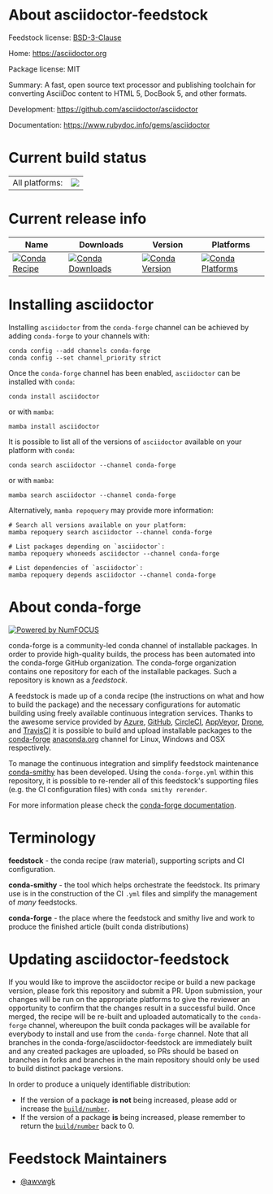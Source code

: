 About asciidoctor-feedstock
===========================

Feedstock license: [BSD-3-Clause](https://github.com/conda-forge/asciidoctor-feedstock/blob/main/LICENSE.txt)

Home: https://asciidoctor.org

Package license: MIT

Summary: A fast, open source text processor and publishing toolchain for converting AsciiDoc content to HTML 5, DocBook 5, and other formats.

Development: https://github.com/asciidoctor/asciidoctor

Documentation: https://www.rubydoc.info/gems/asciidoctor

Current build status
====================


<table><tr><td>All platforms:</td>
    <td>
      <a href="https://dev.azure.com/conda-forge/feedstock-builds/_build/latest?definitionId=11590&branchName=main">
        <img src="https://dev.azure.com/conda-forge/feedstock-builds/_apis/build/status/asciidoctor-feedstock?branchName=main">
      </a>
    </td>
  </tr>
</table>

Current release info
====================

| Name | Downloads | Version | Platforms |
| --- | --- | --- | --- |
| [![Conda Recipe](https://img.shields.io/badge/recipe-asciidoctor-green.svg)](https://anaconda.org/conda-forge/asciidoctor) | [![Conda Downloads](https://img.shields.io/conda/dn/conda-forge/asciidoctor.svg)](https://anaconda.org/conda-forge/asciidoctor) | [![Conda Version](https://img.shields.io/conda/vn/conda-forge/asciidoctor.svg)](https://anaconda.org/conda-forge/asciidoctor) | [![Conda Platforms](https://img.shields.io/conda/pn/conda-forge/asciidoctor.svg)](https://anaconda.org/conda-forge/asciidoctor) |

Installing asciidoctor
======================

Installing `asciidoctor` from the `conda-forge` channel can be achieved by adding `conda-forge` to your channels with:

```
conda config --add channels conda-forge
conda config --set channel_priority strict
```

Once the `conda-forge` channel has been enabled, `asciidoctor` can be installed with `conda`:

```
conda install asciidoctor
```

or with `mamba`:

```
mamba install asciidoctor
```

It is possible to list all of the versions of `asciidoctor` available on your platform with `conda`:

```
conda search asciidoctor --channel conda-forge
```

or with `mamba`:

```
mamba search asciidoctor --channel conda-forge
```

Alternatively, `mamba repoquery` may provide more information:

```
# Search all versions available on your platform:
mamba repoquery search asciidoctor --channel conda-forge

# List packages depending on `asciidoctor`:
mamba repoquery whoneeds asciidoctor --channel conda-forge

# List dependencies of `asciidoctor`:
mamba repoquery depends asciidoctor --channel conda-forge
```


About conda-forge
=================

[![Powered by
NumFOCUS](https://img.shields.io/badge/powered%20by-NumFOCUS-orange.svg?style=flat&colorA=E1523D&colorB=007D8A)](https://numfocus.org)

conda-forge is a community-led conda channel of installable packages.
In order to provide high-quality builds, the process has been automated into the
conda-forge GitHub organization. The conda-forge organization contains one repository
for each of the installable packages. Such a repository is known as a *feedstock*.

A feedstock is made up of a conda recipe (the instructions on what and how to build
the package) and the necessary configurations for automatic building using freely
available continuous integration services. Thanks to the awesome service provided by
[Azure](https://azure.microsoft.com/en-us/services/devops/), [GitHub](https://github.com/),
[CircleCI](https://circleci.com/), [AppVeyor](https://www.appveyor.com/),
[Drone](https://cloud.drone.io/welcome), and [TravisCI](https://travis-ci.com/)
it is possible to build and upload installable packages to the
[conda-forge](https://anaconda.org/conda-forge) [anaconda.org](https://anaconda.org/)
channel for Linux, Windows and OSX respectively.

To manage the continuous integration and simplify feedstock maintenance
[conda-smithy](https://github.com/conda-forge/conda-smithy) has been developed.
Using the ``conda-forge.yml`` within this repository, it is possible to re-render all of
this feedstock's supporting files (e.g. the CI configuration files) with ``conda smithy rerender``.

For more information please check the [conda-forge documentation](https://conda-forge.org/docs/).

Terminology
===========

**feedstock** - the conda recipe (raw material), supporting scripts and CI configuration.

**conda-smithy** - the tool which helps orchestrate the feedstock.
                   Its primary use is in the construction of the CI ``.yml`` files
                   and simplify the management of *many* feedstocks.

**conda-forge** - the place where the feedstock and smithy live and work to
                  produce the finished article (built conda distributions)


Updating asciidoctor-feedstock
==============================

If you would like to improve the asciidoctor recipe or build a new
package version, please fork this repository and submit a PR. Upon submission,
your changes will be run on the appropriate platforms to give the reviewer an
opportunity to confirm that the changes result in a successful build. Once
merged, the recipe will be re-built and uploaded automatically to the
`conda-forge` channel, whereupon the built conda packages will be available for
everybody to install and use from the `conda-forge` channel.
Note that all branches in the conda-forge/asciidoctor-feedstock are
immediately built and any created packages are uploaded, so PRs should be based
on branches in forks and branches in the main repository should only be used to
build distinct package versions.

In order to produce a uniquely identifiable distribution:
 * If the version of a package **is not** being increased, please add or increase
   the [``build/number``](https://docs.conda.io/projects/conda-build/en/latest/resources/define-metadata.html#build-number-and-string).
 * If the version of a package **is** being increased, please remember to return
   the [``build/number``](https://docs.conda.io/projects/conda-build/en/latest/resources/define-metadata.html#build-number-and-string)
   back to 0.

Feedstock Maintainers
=====================

* [@awvwgk](https://github.com/awvwgk/)

